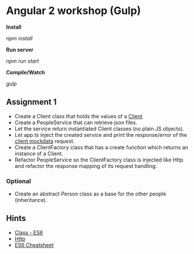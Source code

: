 # Angular 2 workshop (Gulp)

**Install**

_npm install_

**Run server**

_npm run start_

**Compile/Watch**

_gulp_

## Assignment 1
  * Create a Client class that holds the values of a [Client](../assignment_1/src/mockdata/clients.json)
  * Create a PeopleService that can retrieve json files.
  * Let the service return instantiated Client classes (no plain JS objects).
  * Let app.ts inject the created service and print the response/error of the [client mockdata](../assignment_1/src/mockdata/clients.json) request.
  * Create a ClientFactory class that has a create function which returns an instance of a Client.
  * Refactor PeopleService so the ClientFactory class is injected like Http and refactor the response mapping of its request handling.

### Optional
  * Create an abstract Person class as a base for the other people (inheritance).

## Hints
  * [Class - ES6](https://angular.io/docs/ts/latest/api/core/Class-function.html)
  * [Http](https://angular.io/docs/ts/latest/api/http/Http-class.html)
  * [ES6 Cheatsheet](http://es6-features.org/#Constants)

